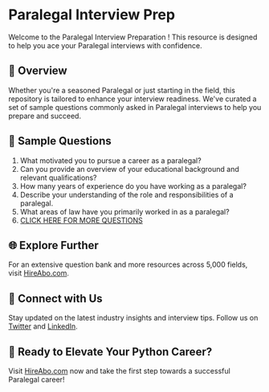 # Paralegal Interview Prep

Welcome to the Paralegal Interview Preparation ! This resource is designed to help you ace your Paralegal interviews with confidence.

## 🚀 Overview

Whether you're a seasoned Paralegal or just starting in the field, this repository is tailored to enhance your interview readiness. We've curated a set of sample questions commonly asked in Paralegal interviews to help you prepare and succeed.

## 📝 Sample Questions

1. What motivated you to pursue a career as a paralegal?
2. Can you provide an overview of your educational background and relevant qualifications?
3. How many years of experience do you have working as a paralegal?
4. Describe your understanding of the role and responsibilities of a paralegal.
5. What areas of law have you primarily worked in as a paralegal?
6. [CLICK HERE FOR MORE QUESTIONS](https://hireabo.com/job/9_2_0/Paralegal)

## 🌐 Explore Further

For an extensive question bank and more resources across 5,000 fields, visit [HireAbo.com](https://www.hireabo.com).

## 📱 Connect with Us

Stay updated on the latest industry insights and interview tips. Follow us on [Twitter](https://twitter.com/hireabo) and [LinkedIn](https://www.linkedin.com/in/hire-abo-3609972a8/).

## 🚀 Ready to Elevate Your Python Career?

Visit [HireAbo.com](https://www.hireabo.com) now and take the first step towards a successful Paralegal career!